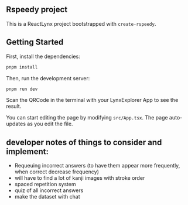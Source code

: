 ## Rspeedy project

This is a ReactLynx project bootstrapped with `create-rspeedy`.

## Getting Started

First, install the dependencies:

```bash
pnpm install
```

Then, run the development server:

```bash
pnpm run dev
```

Scan the QRCode in the terminal with your LynxExplorer App to see the result.

You can start editing the page by modifying `src/App.tsx`. The page auto-updates as you edit the file.


## developer notes of things to consider and implement:
- Requeuing incorrect answers (to have them appear more frequently, when correct decrease frequency)
- will have to find a lot of kanji images with stroke order
- spaced repetition system
- quiz of all incorrect answers
- make the dataset with chat